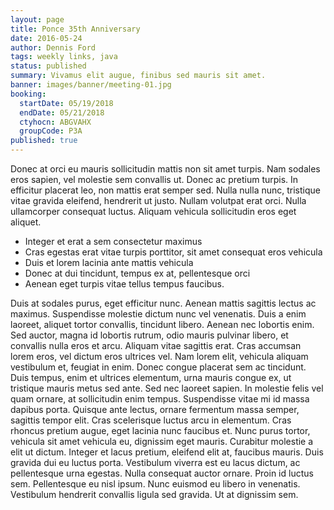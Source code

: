 ```yaml
---
layout: page
title: Ponce 35th Anniversary
date: 2016-05-24
author: Dennis Ford
tags: weekly links, java
status: published
summary: Vivamus elit augue, finibus sed mauris sit amet.
banner: images/banner/meeting-01.jpg
booking:
  startDate: 05/19/2018
  endDate: 05/21/2018
  ctyhocn: ABGVAHX
  groupCode: P3A
published: true
---
```

Donec at orci eu mauris sollicitudin mattis non sit amet turpis. Nam sodales eros sapien, vel molestie sem convallis ut. Donec ac pretium turpis. In efficitur placerat leo, non mattis erat semper sed. Nulla nulla nunc, tristique vitae gravida eleifend, hendrerit ut justo. Nullam volutpat erat orci. Nulla ullamcorper consequat luctus. Aliquam vehicula sollicitudin eros eget aliquet.

* Integer et erat a sem consectetur maximus
* Cras egestas erat vitae turpis porttitor, sit amet consequat eros vehicula
* Duis et lorem lacinia ante mattis vehicula
* Donec at dui tincidunt, tempus ex at, pellentesque orci
* Aenean eget turpis vitae tellus tempus faucibus.

Duis at sodales purus, eget efficitur nunc. Aenean mattis sagittis lectus ac maximus. Suspendisse molestie dictum nunc vel venenatis. Duis a enim laoreet, aliquet tortor convallis, tincidunt libero. Aenean nec lobortis enim. Sed auctor, magna id lobortis rutrum, odio mauris pulvinar libero, et convallis nulla eros et arcu. Aliquam vitae sagittis erat. Cras accumsan lorem eros, vel dictum eros ultrices vel. Nam lorem elit, vehicula aliquam vestibulum et, feugiat in enim. Donec congue placerat sem ac tincidunt. Duis tempus, enim et ultrices elementum, urna mauris congue ex, ut tristique mauris metus sed ante. Sed nec laoreet sapien. In molestie felis vel quam ornare, at sollicitudin enim tempus. Suspendisse vitae mi id massa dapibus porta. Quisque ante lectus, ornare fermentum massa semper, sagittis tempor elit.
Cras scelerisque luctus arcu in elementum. Cras rhoncus pretium augue, eget lacinia nunc faucibus et. Nunc purus tortor, vehicula sit amet vehicula eu, dignissim eget mauris. Curabitur molestie a elit ut dictum. Integer et lacus pretium, eleifend elit at, faucibus mauris. Duis gravida dui eu luctus porta. Vestibulum viverra est eu lacus dictum, ac pellentesque urna egestas. Nulla consequat auctor ornare. Proin id luctus sem. Pellentesque eu nisl ipsum. Nunc euismod eu libero in venenatis. Vestibulum hendrerit convallis ligula sed gravida. Ut at dignissim sem.

